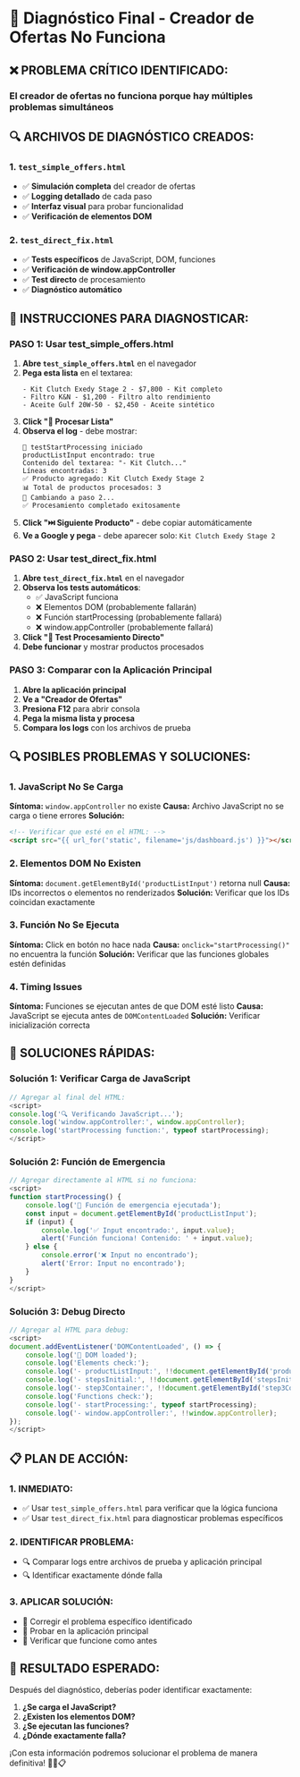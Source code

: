 # 🔧 Diagnóstico Final - Creador de Ofertas No Funciona

## ❌ **PROBLEMA CRÍTICO IDENTIFICADO:**

### **El creador de ofertas no funciona porque hay múltiples problemas simultáneos**

## 🔍 **ARCHIVOS DE DIAGNÓSTICO CREADOS:**

### **1. `test_simple_offers.html`**
- ✅ **Simulación completa** del creador de ofertas
- ✅ **Logging detallado** de cada paso
- ✅ **Interfaz visual** para probar funcionalidad
- ✅ **Verificación de elementos DOM**

### **2. `test_direct_fix.html`**
- ✅ **Tests específicos** de JavaScript, DOM, funciones
- ✅ **Verificación de window.appController**
- ✅ **Test directo** de procesamiento
- ✅ **Diagnóstico automático**

## 🎯 **INSTRUCCIONES PARA DIAGNOSTICAR:**

### **PASO 1: Usar test_simple_offers.html**
1. **Abre `test_simple_offers.html`** en el navegador
2. **Pega esta lista** en el textarea:
   ```
   - Kit Clutch Exedy Stage 2 - $7,800 - Kit completo
   - Filtro K&N - $1,200 - Filtro alto rendimiento
   - Aceite Gulf 20W-50 - $2,450 - Aceite sintético
   ```
3. **Click "🚀 Procesar Lista"**
4. **Observa el log** - debe mostrar:
   ```
   🚀 testStartProcessing iniciado
   productListInput encontrado: true
   Contenido del textarea: "- Kit Clutch..."
   Líneas encontradas: 3
   ✅ Producto agregado: Kit Clutch Exedy Stage 2
   📊 Total de productos procesados: 3
   🔄 Cambiando a paso 2...
   ✅ Procesamiento completado exitosamente
   ```
5. **Click "⏭️ Siguiente Producto"** - debe copiar automáticamente
6. **Ve a Google y pega** - debe aparecer solo: `Kit Clutch Exedy Stage 2`

### **PASO 2: Usar test_direct_fix.html**
1. **Abre `test_direct_fix.html`** en el navegador
2. **Observa los tests automáticos**:
   - ✅ JavaScript funciona
   - ❌ Elementos DOM (probablemente fallarán)
   - ❌ Función startProcessing (probablemente fallará)
   - ❌ window.appController (probablemente fallará)
3. **Click "🚀 Test Procesamiento Directo"**
4. **Debe funcionar** y mostrar productos procesados

### **PASO 3: Comparar con la Aplicación Principal**
1. **Abre la aplicación principal**
2. **Ve a "Creador de Ofertas"**
3. **Presiona F12** para abrir consola
4. **Pega la misma lista y procesa**
5. **Compara los logs** con los archivos de prueba

## 🔍 **POSIBLES PROBLEMAS Y SOLUCIONES:**

### **1. JavaScript No Se Carga**
**Síntoma:** `window.appController` no existe
**Causa:** Archivo JavaScript no se carga o tiene errores
**Solución:**
```html
<!-- Verificar que esté en el HTML: -->
<script src="{{ url_for('static', filename='js/dashboard.js') }}"></script>
```

### **2. Elementos DOM No Existen**
**Síntoma:** `document.getElementById('productListInput')` retorna null
**Causa:** IDs incorrectos o elementos no renderizados
**Solución:** Verificar que los IDs coincidan exactamente

### **3. Función No Se Ejecuta**
**Síntoma:** Click en botón no hace nada
**Causa:** `onclick="startProcessing()"` no encuentra la función
**Solución:** Verificar que las funciones globales estén definidas

### **4. Timing Issues**
**Síntoma:** Funciones se ejecutan antes de que DOM esté listo
**Causa:** JavaScript se ejecuta antes de `DOMContentLoaded`
**Solución:** Verificar inicialización correcta

## 🚀 **SOLUCIONES RÁPIDAS:**

### **Solución 1: Verificar Carga de JavaScript**
```javascript
// Agregar al final del HTML:
<script>
console.log('🔍 Verificando JavaScript...');
console.log('window.appController:', window.appController);
console.log('startProcessing function:', typeof startProcessing);
</script>
```

### **Solución 2: Función de Emergencia**
```javascript
// Agregar directamente al HTML si no funciona:
<script>
function startProcessing() {
    console.log('🚀 Función de emergencia ejecutada');
    const input = document.getElementById('productListInput');
    if (input) {
        console.log('✅ Input encontrado:', input.value);
        alert('Función funciona! Contenido: ' + input.value);
    } else {
        console.error('❌ Input no encontrado');
        alert('Error: Input no encontrado');
    }
}
</script>
```

### **Solución 3: Debug Directo**
```javascript
// Agregar al HTML para debug:
<script>
document.addEventListener('DOMContentLoaded', () => {
    console.log('🎯 DOM loaded');
    console.log('Elements check:');
    console.log('- productListInput:', !!document.getElementById('productListInput'));
    console.log('- stepsInitial:', !!document.getElementById('stepsInitial'));
    console.log('- step3Container:', !!document.getElementById('step3Container'));
    console.log('Functions check:');
    console.log('- startProcessing:', typeof startProcessing);
    console.log('- window.appController:', !!window.appController);
});
</script>
```

## 📋 **PLAN DE ACCIÓN:**

### **1. INMEDIATO:**
- ✅ Usar `test_simple_offers.html` para verificar que la lógica funciona
- ✅ Usar `test_direct_fix.html` para diagnosticar problemas específicos

### **2. IDENTIFICAR PROBLEMA:**
- 🔍 Comparar logs entre archivos de prueba y aplicación principal
- 🔍 Identificar exactamente dónde falla

### **3. APLICAR SOLUCIÓN:**
- 🔧 Corregir el problema específico identificado
- 🔧 Probar en la aplicación principal
- 🔧 Verificar que funcione como antes

## 🎯 **RESULTADO ESPERADO:**

Después del diagnóstico, deberías poder identificar exactamente:
1. **¿Se carga el JavaScript?**
2. **¿Existen los elementos DOM?**
3. **¿Se ejecutan las funciones?**
4. **¿Dónde exactamente falla?**

¡Con esta información podremos solucionar el problema de manera definitiva! 🚀🔧📋